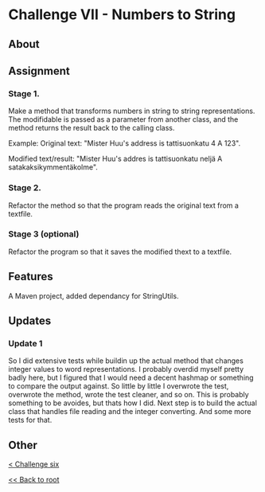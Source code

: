 # Challenge VII - Numbers to String
## About
## Assignment
### Stage 1.
Make a method that transforms numbers in string to string representations. The modifidable is passed as a parameter from another class, and the method returns the result back to the calling class.

Example:
Original text: "Mister Huu's address is tattisuonkatu 4 A 123".

Modified text/result: "Mister Huu's addres is tattisuonkatu neljä A satakaksikymmentäkolme".

### Stage 2.
Refactor the method so that the program reads the original text from a textfile.
### Stage 3 (optional)
Refactor the program so that it saves the modified thext to a textfile.
## Features
A Maven project, added dependancy for StringUtils.
## Updates
### Update 1
So I did extensive tests while buildin up the actual method that changes integer values to word representations. I probably overdid myself pretty badly here, but I figured that I would need a decent hashmap or something to compare the output against. So little by little I overwrote the test, overwrote the method, wrote the test cleaner, and so on.
This is probably something to be avoides, but thats how I did. 
Next step is to build the actual class that handles file reading and the integer converting. And some more tests for that.
## Other
[< Challenge six](../../Haaste6/challengesix)

[<< Back to root](https://github.com/SJarno/Schoolproject-Java-Challenges)
